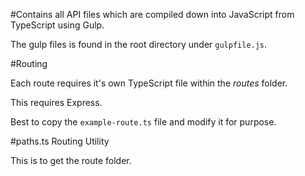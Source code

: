 #Contains all API files which are compiled down into JavaScript from TypeScript using Gulp. 

The gulp files is found in the root directory under `gulpfile.js`.

#Routing

Each route requires it's own TypeScript file within the *routes* folder. 

This requires Express. 

Best to copy the `example-route.ts` file and modify it for purpose. 

#paths.ts Routing Utility

This is to get the route folder.


